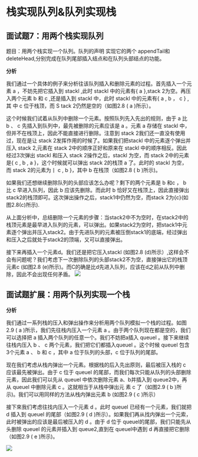 # 栈实现队列&队列实现栈

## 面试题7：用两个栈实现队列
题目：用两个栈实现一个队列。队列的声明	实现它的两个 appendTail和deleteHead,分别完成在队列尾部插入结点和在队列头部结点的功能。

**分析**

我们通过一个具体的例子来分析往该队列插入和删除元素的过程。首先插入一个元素 a ，不妨先把它插入到 stackl ,此时 stackl 中的元素有{ a },stack 2为空。再压入两个元素 b 和 c ,还是插入到 stackl 中，此时 stackl 中的元素有{ a , b ， c } , 其 中 c 位于栈顶，而 S tack 2仍然是空的（如图2.8 ( a )所示）。

这个时候我们试着从队列中删除一个元素。按照队列先入先出的规则，由于 a 比 b 、 c 先插入到队列中，最先被删除的元素应该是 a 。元素 a 存储在 stackl 中，但并不在栈顶上，因此不能直接进行删除。注意到 stack 2我们还一直没有使用过，现在是让 stack 2发挥作用的时候了。如果我们把stackl 中的元素逐个弹出并压入 stack 2,元素在 stack 2中的顺序正好和原来在 stackl 中的顺序相反。因此经过3次弹出 stackl 和压入 stack 2操作之后，stackl 为空，而 stack 2中的元素是{ c , b , a }，这个时候就可以弹出 stack 2的栈顶 a 了。此时的 stackl 为空，而 stack 2的元素为丨 c , b }，其中 b 在栈顶（如图2.8 ( b )所示)。


如果我们还想继续删除队列的头部应该怎么办呢？剩下的两个元素是 b 和c ， b 比 c 早进入队列，因此 b 应该先删除。而此时 b 恰好又在栈顶上，因此直接弹出stack2的栈顶即可。这次弹出操作之后，stack1中仍然为空，而stack 2为{c}(如图2.8(c)所示).

从上面分析中，总结删除一个元素的步骤：当stack2中不为空时，在stack2中的栈顶元素是最早进入队列的元素，可以弹出。如果stack2为空时，把stack1中元素逐个弹出并压入stack2。由于先进队列的元素被压倒stack1的底端，经过弹出和压入之后就处于stack2的顶端，又可以直接弹出。

接下来再插入一个元素d。我们还是把它压入stackl (如图2.8 (d)所示）,这样会不会有问题呢？我们考虑下一次删除队列的头部stack2不为空，直接弹出它的栈顶元素c (如图2.8 (e)所示)。而C的确是比d先进入队列，应该在d之前从队列中删除，因此不会出现任何矛盾。
![](../../剑指offer/images/2.8.png)



## 面试题扩展：用两个队列实现一个栈

**分析**

我们通过一系列栈的压入和弹出操作来分析用两个队列模拟一个栈的过程。如图2.9 ( a )所示，我们先往栈内压入一个元素 a 。由于两个队列现在都是空的，我们可以选择把 a 插入两个队列的任意一个。我们不妨把a插入 queuel 。接下来继续往栈内压入 b 、 c 两个元素，我们把它们都插入queuel 。这个时候 queuel 包含3个元素 a 、 b 和 c ，其中 a 位于队列的头部，c 位于队列的尾部。

现在我们考虑从栈内弹出一个元素。根据栈的后入先出原则，最后被压入栈的 c 应该最先被弹出。由于 c 位于 queuel 的尾部，而我们每次只能从队列的头部删除元素，因此我们可以先从 queuel 中依次删除元素 a、b并插入到 queue2中，再从 queuel 中删除元素 c 。这就相当于从栈中弹出元
素 c 了（如图2.9 ( b )所示)。我们可以用同样的方法从栈内弹出元素 b (如图2.9 ( c )所示）


接下來我们考虑往找内压入一个元素 d 。此时 queuel 已经有一个元素，我们就把 d 插入到 queuel 的尾部（如图2.9 ( d )所示）。如果我们再从找内弹出一个元索，此时被弹出的应该是最后被压入的 d 。由于 d 位于 queuel的尾部，我们只能先从头删除 queuel 的元素并插入到 queue2,直到在 queuel中遇到 d 再直接把它删除（如图2.9 ( e )所示)。 

![](../../剑指offer/images/2.9.png)